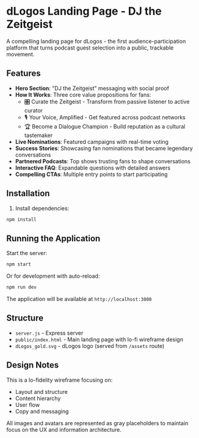 # dLogos Landing Page - DJ the Zeitgeist

A compelling landing page for dLogos - the first audience-participation platform that turns podcast guest selection into a public, trackable movement.

## Features

- **Hero Section**: "DJ the Zeitgeist" messaging with social proof
- **How It Works**: Three core value propositions for fans:
  - 🎛️ Curate the Zeitgeist - Transform from passive listener to active curator
  - 🎙️ Your Voice, Amplified - Get featured across podcast networks
  - 🏆 Become a Dialogue Champion - Build reputation as a cultural tastemaker
- **Live Nominations**: Featured campaigns with real-time voting
- **Success Stories**: Showcasing fan nominations that became legendary conversations
- **Partnered Podcasts**: Top shows trusting fans to shape conversations
- **Interactive FAQ**: Expandable questions with detailed answers
- **Compelling CTAs**: Multiple entry points to start participating

## Installation

1. Install dependencies:
```bash
npm install
```

## Running the Application

Start the server:
```bash
npm start
```

Or for development with auto-reload:
```bash
npm run dev
```

The application will be available at `http://localhost:3000`

## Structure

- `server.js` - Express server
- `public/index.html` - Main landing page with lo-fi wireframe design
- `dLogos_gold.svg` - dLogos logo (served from `/assets` route)

## Design Notes

This is a lo-fidelity wireframe focusing on:
- Layout and structure
- Content hierarchy
- User flow
- Copy and messaging

All images and avatars are represented as gray placeholders to maintain focus on the UX and information architecture.
